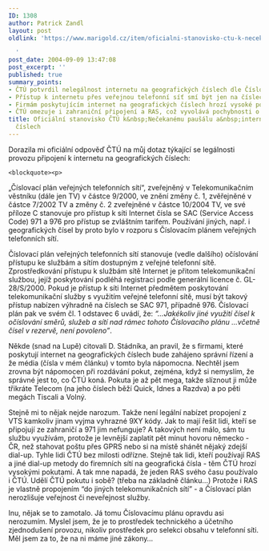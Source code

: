 ```yaml
---
ID: 1308
author: Patrick Zandl
layout: post
oldlink: 'https://www.marigold.cz/item/oficialni-stanovisko-ctu-k-necekanemu-pausalu-a-internetu-na-geografickych-cislech

  '
post_date: 2004-09-09 13:47:08
post_excerpt: ''
published: true
summary_points:
- ČTÚ potvrdil nelegálnost internetu na geografických číslech dle Číslovacího plánu.
- Přístup k internetu přes veřejnou telefonní síť smí být jen na číslech 971/976.
- Firmám poskytujícím internet na geografických číslech hrozí vysoké pokuty.
- ČTÚ omezuje i zahraniční připojení a RAS, což vyvolává pochybnosti o smysluplnosti.
title: Oficiální stanovisko ČTÚ k&nbsp;Nečekanému paušálu a&nbsp;internetu na geografických
  číslech
---
```


<p>
Dorazila mi oficiální odpověď ČTÚ na můj dotaz týkající se legálnosti provozu připojení k internetu na geografických číslech:</p>

	<blockquote><p>
„Číslovací plán veřejných telefonních sítí“, zveřejněný v Telekomunikačním věstníku (dále jen TV) v částce 9/2000, ve znění změny č. 1, zvěřejněné v částce 7/2002 TV a změny č. 2 zveřejněné v částce 10/2004 TV, ve své příloze C stanovuje pro přístup k síti Internet čísla se SAC (Service Access Code) 971 a 976 pro přístup se zvláštním tarifem. Používání jiných, např. i geografických čísel by proto bylo v rozporu s Číslovacím plánem veřejných telefonních sítí.</p>

<p>
Číslovací plán veřejných telefonních sítí stanovuje (vedle dalšího) očíslování přístupu ke službám a sítím dostupným z veřejné telefonní sítě.  Zprostředkování přístupu k službám sítě Internet je přitom telekomunikační službou, jejíž poskytování podléhá registraci podle generální licence č. GL-28/S/2000. Pokud je přístup k síti Internet předmětem poskytování telekomunikační služby s využitím  veřejné telefonní sítě, musí být takový přístup nabízen výhradně na číslech se SAC 971, případně 976. Číslovací plán pak ve svém čl. 1 odstavec 6 uvádí, že: <i>&#8220;&#8230;Jakékoliv jiné využití čísel k očíslování směrů, služeb a sítí nad rámec tohoto Číslovacího plánu &#8230;včetně čísel v rezervě, není povoleno&#8221;</i>. </p>
</blockquote>
<p>
Někde (snad na Lupě) citovali D. Stádníka, an pravil, že s firmami, které poskytují internet na geografických číslech bude zahájeno správní řízení a že média (čísla v mém článku) v tomto byla nápomocna. Nechtěl jsem zrovna být nápomocen při rozdávání pokut, zejména, když si nemyslím, že správné jest to, co ČTÚ koná. Pokuta je až pět mega, takže slíznout ji může třikráte Telecom (na jeho číslech běží Quick, Idnes a Razdva) a po pěti megách Tiscali a Volný. </p>

<p>
Stejně mi to nějak nejde narozum. Takže není legální nabízet propojení z VTS kamkoliv jinam vyjma vyhrazné 9XY kódy. Jak to mají řešit lidi, kteří se připojují ze zahraničí a 971 jim nefunguje? A takových není málo, sám tu službu využívám, protože je levnější zaplatit pět minut hovoru německo - ČR, než stahovat poštu přes  GPRS nebo si na místě shánět nějaký zdejší dial-up. Tyhle lidi ČTÚ bez milosti odřízne. Stejně tak lidi, kteří používají RAS a jiné dial-up metody do firemních sítí na geografická čísla - těm ČTÚ hrozí vysokými pokutami. A tak mne napadá, že jeden RAS svého času používalo i ČTÚ. Udělí ČTÚ pokutu i sobě? (třeba na základně článku&#8230;) Protože i RAS je vlastně propojením &#8220;do jiných telekomunikačních sítí&#8221; - a Číslovací plán nerozlišuje veřejnost či neveřejnost služby. </p>

<p>
Inu, nějak se to zamotalo. Já tomu Číslovacímu plánu opravdu asi nerozumím. Myslel jsem, že je to prostředek technického a účetního zjednodušení provozu, nikoliv prostředek pro selekci obsahu v telefonní síti. Měl jsem za to, že na ni máme jiné zákony&#8230;
</p>